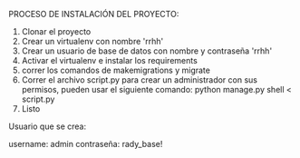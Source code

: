 PROCESO DE INSTALACIÓN DEL PROYECTO:

1. Clonar el proyecto
2. Crear un virtualenv con nombre 'rrhh'
3. Crear un usuario de base de datos con nombre y contraseña 'rrhh'
4. Activar el virtualenv e instalar los requirements
5. correr los comandos de makemigrations y migrate
6. Correr el archivo script.py para crear un administrador con sus permisos, pueden usar el siguiente comando: python manage.py shell < script.py
7. Listo



Usuario que se crea:

username: admin
contraseña: rady_base!
